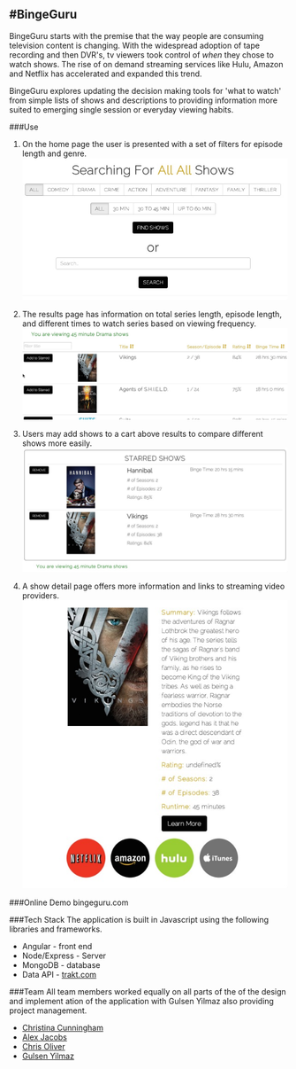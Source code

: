#BingeGuru
---------
BingeGuru starts with the premise that the way people are consuming television content is changing. With the widespread adoption of tape recording and then DVR's, tv viewers took control of *when* they chose to watch shows. The rise of on demand streaming services like Hulu, Amazon and Netflix has accelerated and expanded this trend. 

BingeGuru explores updating the decision making tools for 'what to watch' from simple lists of shows and descriptions to providing information more suited to emerging single session or everyday viewing habits. 

###Use
1) On the home page the user is presented with a set of filters for episode length and genre. ![Alt text](/public/images/README-step1.jpg)

2) The results page has information on total series length, episode length, and different times to watch series based on viewing frequency. ![Alt text](https://github.com/bingeguru/bingeguru/blob/master/public/images/README-step2.jpg)

3) Users may add shows to a cart above results  to compare different shows more easily.![Alt text](/public/images/README-step3.jpg)

4) A show detail page offers more information and links to streaming video providers. ![Alt text](/public/images/README-step4.jpg)


###Online Demo
bingeguru.com


###Tech Stack
The application is built in Javascript using the following libraries and frameworks.
* Angular - front end
* Node/Express - Server
* MongoDB - database
* Data API - [trakt.com](https://trakt.tv/api-docs)

###Team
All team members worked equally on all parts of the of the design and implement ation of the application with Gulsen Yilmaz also providing project management.
* [Christina Cunningham ](https://github.com/tinatinatina)
* [Alex Jacobs](https://github.com/lexjacobs)
* [Chris Oliver](https://github.com/roczinskisquared)
* [Gulsen Yilmaz](https://github.com/gulseny)